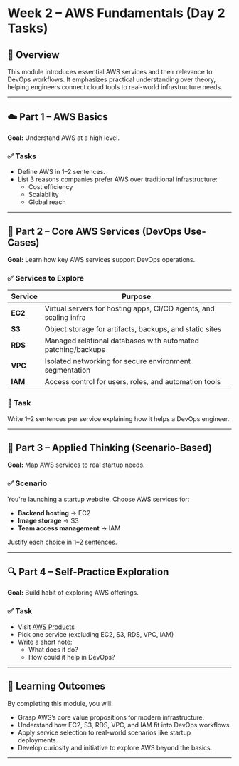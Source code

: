 # Week 2 – AWS Fundamentals (Day 2 Tasks)

## 📘 Overview
This module introduces essential AWS services and their relevance to DevOps workflows. It emphasizes practical understanding over theory, helping engineers connect cloud tools to real-world infrastructure needs.

---

## ☁️ Part 1 – AWS Basics

**Goal:** Understand AWS at a high level.

### ✅ Tasks
- Define AWS in 1–2 sentences.
- List 3 reasons companies prefer AWS over traditional infrastructure:
  - Cost efficiency
  - Scalability
  - Global reach

---

## 🧰 Part 2 – Core AWS Services (DevOps Use-Cases)

**Goal:** Learn how key AWS services support DevOps operations.

### ✅ Services to Explore
| Service | Purpose |
|--------|---------|
| **EC2** | Virtual servers for hosting apps, CI/CD agents, and scaling infra |
| **S3** | Object storage for artifacts, backups, and static sites |
| **RDS** | Managed relational databases with automated patching/backups |
| **VPC** | Isolated networking for secure environment segmentation |
| **IAM** | Access control for users, roles, and automation tools |

### 🧠 Task
Write 1–2 sentences per service explaining how it helps a DevOps engineer.

---

## 🧪 Part 3 – Applied Thinking (Scenario-Based)

**Goal:** Map AWS services to real startup needs.

### ✅ Scenario
You're launching a startup website. Choose AWS services for:
- **Backend hosting** → EC2
- **Image storage** → S3
- **Team access management** → IAM

Justify each choice in 1–2 sentences.

---

## 🔍 Part 4 – Self-Practice Exploration

**Goal:** Build habit of exploring AWS offerings.

### ✅ Task
- Visit [AWS Products](https://aws.amazon.com/products)
- Pick one service (excluding EC2, S3, RDS, VPC, IAM)
- Write a short note:
  - What does it do?
  - How could it help in DevOps?

---

## 🎯 Learning Outcomes

By completing this module, you will:
- Grasp AWS’s core value propositions for modern infrastructure.
- Understand how EC2, S3, RDS, VPC, and IAM fit into DevOps workflows.
- Apply service selection to real-world scenarios like startup deployments.
- Develop curiosity and initiative to explore AWS beyond the basics.

---
